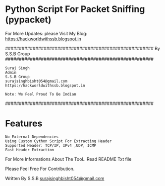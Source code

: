 # Python Script For Packet Sniffing (pypacket)
For More Updates:
	please Visit My Blog: https://hackworldwithssb.blogspot.in

######################################################
				By S.S.B Group							
######################################################

	Suraj Singh
	Admin
	S.S.B Group
	surajsinghbisht054@gmail.com
	https://hackworldwithssb.blogspot.in

	Note: We Feel Proud To Be Indian
######################################################

# Features
	No External Dependencies
	Using Custom Cython Script For Extracting Header
	Supported Header: TCP/IP, IPv4 ,UDP, ICMP
	Fast Header Extraction

For More Informations About The Tool.. Read README Txt file

Please Feel Free For Contribution.

Written By 
	S.S.B
	surajsinghbisht054@gmail.com
	 